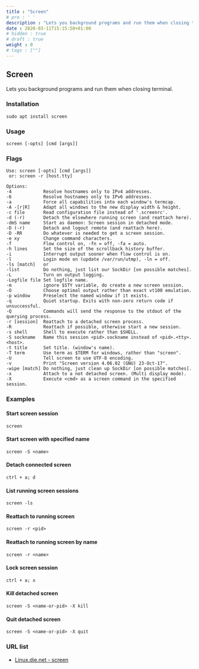 ```yaml
---
title : "Screen"
# pre : ' '
description : "Lets you background programs and run them when closing terminal."
date : 2020-03-11T15:15:50+01:00
# hidden : true
# draft : true
weight : 0
# tags : [""]
---
```


## Screen

Lets you background programs and run them when closing terminal.

### Installation

```plain
sudo apt install screen
```

### Usage

```plain
screen [-opts] [cmd [args]]
```

### Flags

```plain
Use: screen [-opts] [cmd [args]]
 or: screen -r [host.tty]

Options:
-4            Resolve hostnames only to IPv4 addresses.
-6            Resolve hostnames only to IPv6 addresses.
-a            Force all capabilities into each window's termcap.
-A -[r|R]     Adapt all windows to the new display width & height.
-c file       Read configuration file instead of '.screenrc'.
-d (-r)       Detach the elsewhere running screen (and reattach here).
-dmS name     Start as daemon: Screen session in detached mode.
-D (-r)       Detach and logout remote (and reattach here).
-D -RR        Do whatever is needed to get a screen session.
-e xy         Change command characters.
-f            Flow control on, -fn = off, -fa = auto.
-h lines      Set the size of the scrollback history buffer.
-i            Interrupt output sooner when flow control is on.
-l            Login mode on (update /var/run/utmp), -ln = off.
-ls [match]   or
-list         Do nothing, just list our SockDir [on possible matches].
-L            Turn on output logging.
-Logfile file Set logfile name.
-m            ignore $STY variable, do create a new screen session.
-O            Choose optimal output rather than exact vt100 emulation.
-p window     Preselect the named window if it exists.
-q            Quiet startup. Exits with non-zero return code if unsuccessful.
-Q            Commands will send the response to the stdout of the querying process.
-r [session]  Reattach to a detached screen process.
-R            Reattach if possible, otherwise start a new session.
-s shell      Shell to execute rather than $SHELL.
-S sockname   Name this session <pid>.sockname instead of <pid>.<tty>.<host>.
-t title      Set title. (window's name).
-T term       Use term as $TERM for windows, rather than "screen".
-U            Tell screen to use UTF-8 encoding.
-v            Print "Screen version 4.06.02 (GNU) 23-Oct-17".
-wipe [match] Do nothing, just clean up SockDir [on possible matches].
-x            Attach to a not detached screen. (Multi display mode).
-X            Execute <cmd> as a screen command in the specified session.
```

### Examples

#### Start screen session

```plain
screen
```

#### Start screen with specified name

```plain
screen -S <name>
```

#### Detach connected screen

```plain
ctrl + a; d
```

#### List running screen sessions

```plain
screen -ls
```

#### Reattach to running screen

```plain
screen -r <pid>
```

#### Reattach to running screen by name

```plain
screen -r <name>
```

#### Lock screen session

```plain
ctrl + a; x
```

#### Kill detached screen

```plain
screen -S <name-or-pid> -X kill
```

#### Quit detached screen

```plain
screen -S <name-or-pid> -X quit
```

### URL list

* [Linux.die.net - screen](https://linux.die.net/man/1/screen)
